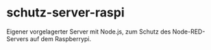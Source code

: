 # schutz-server-raspi
Eigener vorgelagerter Server mit Node.js, zum Schutz des Node-RED-Servers auf dem Raspberrypi.
